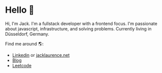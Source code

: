 # Hello 👋

Hi, I'm Jack. I'm a fullstack developer with a frontend focus. I'm passionate about javascript, infrastructure, and solving problems. Currently living in Düsseldorf, Germany. 

Find me around 🌎:

- <a href="https://www.linkedin.com/in/jacklaurence">Linkedin</a> or <a href="https://www.jacklaurence.net">jacklaurence.net</a>
- <a href="https://blog.jacklaurence.net">Blog</a>
- <a href="https://leetcode.com/lawrencetecho/">Leetcode</a>
